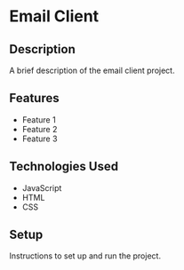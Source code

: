 # Email Client

## Description

A brief description of the email client project.

## Features

- Feature 1
- Feature 2
- Feature 3

## Technologies Used

- JavaScript
- HTML
- CSS

## Setup

Instructions to set up and run the project.
